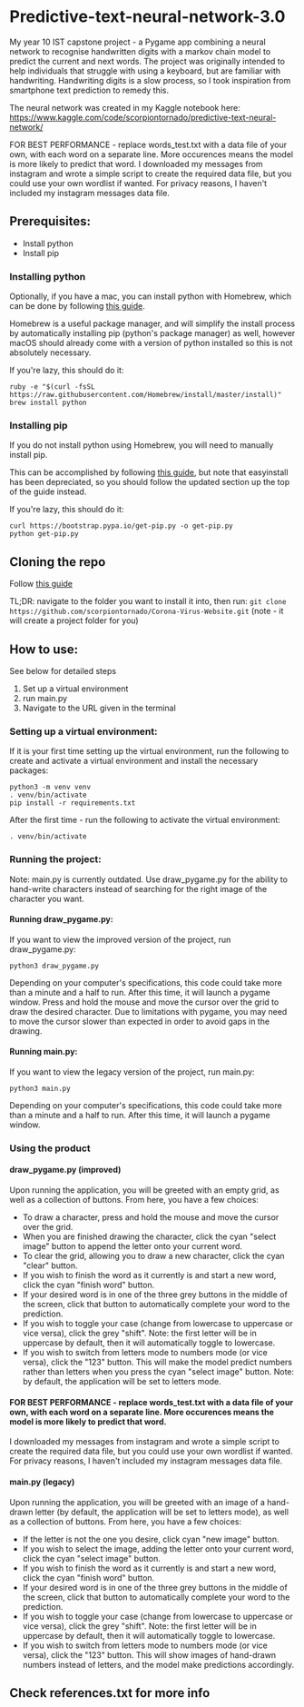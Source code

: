 # Predictive-text-neural-network-3.0
My year 10 IST capstone project - a Pygame app combining a neural network to recognise handwritten digits with a markov chain model to predict the current and next words. The project was originally intended to help individuals that struggle with using a keyboard, but are familiar with handwriting. Handwriting digits is a slow process, so I took inspiration from smartphone text prediction to remedy this.

The neural network was created in my Kaggle notebook here:
https://www.kaggle.com/code/scorpiontornado/predictive-text-neural-network/

FOR BEST PERFORMANCE - replace words_test.txt with a data file of your own, with each word on a separate line. More occurences means the model is more likely to predict that word.
I downloaded my messages from instagram and wrote a simple script to create the required data file, but you could use your own wordlist if wanted. For privacy reasons, I haven't included my instagram messages data file.

## Prerequisites:

- Install python
- Install pip

### Installing python

Optionally, if you have a mac, you can install python with Homebrew, which can be done by following [this guide](https://docs.python-guide.org/starting/install3/osx/).

Homebrew is a useful package manager, and will simplify the install process by automatically installing pip (python's package manager) as well, however macOS should already come with a version of python installed so this is not absolutely necessary.

If you're lazy, this should do it:

```
ruby -e "$(curl -fsSL https://raw.githubusercontent.com/Homebrew/install/master/install)"
brew install python
```

### Installing pip

If you do not install python using Homebrew, you will need to manually install pip.

This can be accomplished by following [this guide](https://ahmadawais.com/install-pip-macos-os-x-python/), but note that easyinstall has been depreciated, so you should follow the updated section up the top of the guide instead.

If you're lazy, this should do it:

```
curl https://bootstrap.pypa.io/get-pip.py -o get-pip.py
python get-pip.py
```

## Cloning the repo
Follow [this guide](https://docs.github.com/en/github/creating-cloning-and-archiving-repositories/cloning-a-repository)

TL;DR: navigate to the folder you want to install it into, then run: ```git clone https://github.com/scorpiontornado/Corona-Virus-Website.git``` (note - it will create a project folder for you)

## How to use:

See below for detailed steps

1. Set up a virtual environment
2. run main.py
3. Navigate to the URL given in the terminal

### Setting up a virtual environment:

If it is your first time setting up the virtual environment, run the following to create and activate a virtual environment and install the necessary packages:

```
python3 -m venv venv
. venv/bin/activate
pip install -r requirements.txt
```

After the first time - run the following to activate the virtual environment:

```
. venv/bin/activate
```

### Running the project:
Note: main.py is currently outdated. Use draw_pygame.py for the ability to hand-write characters instead of searching for the right image of the character you want.

#### Running draw_pygame.py:
If you want to view the improved version of the project, run draw_pygame.py:

```
python3 draw_pygame.py
```

Depending on your computer's specifications, this code could take more than a minute and a half to run. After this time, it will launch a pygame window.
Press and hold the mouse and move the cursor over the grid to draw the desired character. Due to limitations with pygame, you may need to move the cursor slower than expected in order to avoid gaps in the drawing.

#### Running main.py:
If you want to view the legacy version of the project, run main.py:

```
python3 main.py
```

Depending on your computer's specifications, this code could take more than a minute and a half to run. After this time, it will launch a pygame window.

### Using the product
#### draw_pygame.py (improved)
Upon running the application, you will be greeted with an empty grid, as well as a collection of buttons. From here, you have a few choices:
- To draw a character, press and hold the mouse and move the cursor over the grid.
- When you are finished drawing the character, click the cyan "select image" button to append the letter onto your current word.
- To clear the grid, allowing you to draw a new character, click the cyan "clear" button.
- If you wish to finish the word as it currently is and start a new word, click the cyan "finish word" button.
- If your desired word is in one of the three grey buttons in the middle of the screen, click that button to automatically complete your word to the prediction.
- If you wish to toggle your case (change from lowercase to uppercase or vice versa), click the grey "shift". Note: the first letter will be in uppercase by default, then it will automatically toggle to lowercase.
- If you wish to switch from letters mode to numbers mode (or vice versa), click the "123" button. This will make the model predict numbers rather than letters when you press the cyan "select image" button. Note: by default, the application will be set to letters mode.

#### FOR BEST PERFORMANCE - replace words_test.txt with a data file of your own, with each word on a separate line. More occurences means the model is more likely to predict that word.
I downloaded my messages from instagram and wrote a simple script to create the required data file, but you could use your own wordlist if wanted. For privacy reasons, I haven't included my instagram messages data file.

#### main.py (legacy)
Upon running the application, you will be greeted with an image of a hand-drawn letter (by default, the application will be set to letters mode), as well as a collection of buttons. From here, you have a few choices:
- If the letter is not the one you desire, click cyan "new image" button.
- If you wish to select the image, adding the letter onto your current word, click the cyan "select image" button.
- If you wish to finish the word as it currently is and start a new word, click the cyan "finish word" button.
- If your desired word is in one of the three grey buttons in the middle of the screen, click that button to automatically complete your word to the prediction.
- If you wish to toggle your case (change from lowercase to uppercase or vice versa), click the grey "shift". Note: the first letter will be in uppercase by default, then it will automatically toggle to lowercase.
- If you wish to switch from letters mode to numbers mode (or vice versa), click the "123" button. This will show images of hand-drawn numbers instead of letters, and the model make predictions accordingly.

## Check references.txt for more info
